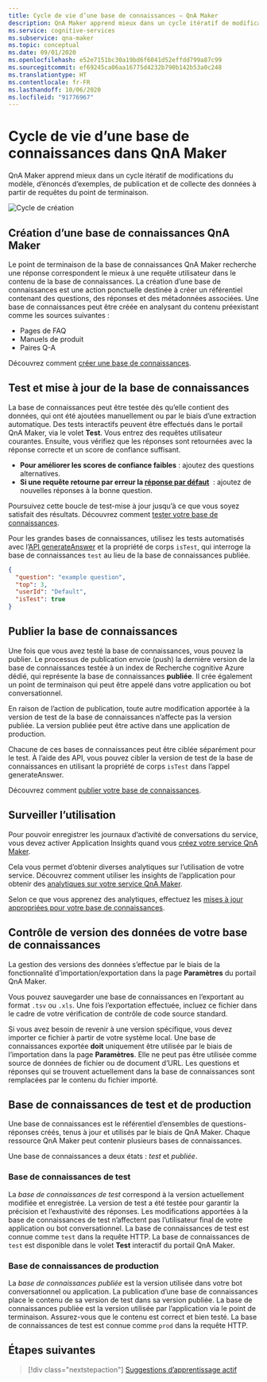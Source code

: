 ```yaml
---
title: Cycle de vie d’une base de connaissances – QnA Maker
description: QnA Maker apprend mieux dans un cycle itératif de modifications du modèle, d’énoncés d’exemples, de publication et de collecte des données à partir de requêtes du point de terminaison.
ms.service: cognitive-services
ms.subservice: qna-maker
ms.topic: conceptual
ms.date: 09/01/2020
ms.openlocfilehash: e52e7151bc30a19bd6f6041d52effdd799a87c99
ms.sourcegitcommit: ef69245ca06aa16775d4232b790b142b53a0c248
ms.translationtype: HT
ms.contentlocale: fr-FR
ms.lasthandoff: 10/06/2020
ms.locfileid: "91776967"
---
```

# <a name="knowledge-base-lifecycle-in-qna-maker"></a>Cycle de vie d’une base de connaissances dans QnA Maker
QnA Maker apprend mieux dans un cycle itératif de modifications du modèle, d’énoncés d’exemples, de publication et de collecte des données à partir de requêtes du point de terminaison.

![Cycle de création](../media/qnamaker-concepts-lifecycle/kb-lifecycle.png)

## <a name="creating-a-qna-maker-knowledge-base"></a>Création d’une base de connaissances QnA Maker
Le point de terminaison de la base de connaissances QnA Maker recherche une réponse correspondent le mieux à une requête utilisateur dans le contenu de la base de connaissances. La création d’une base de connaissances est une action ponctuelle destinée à créer un référentiel contenant des questions, des réponses et des métadonnées associées. Une base de connaissances peut être créée en analysant du contenu préexistant comme les sources suivantes :

- Pages de FAQ
- Manuels de produit
- Paires Q-A

Découvrez comment [créer une base de connaissances](../quickstarts/create-publish-knowledge-base.md).

## <a name="testing-and-updating-the-knowledge-base"></a>Test et mise à jour de la base de connaissances

La base de connaissances peut être testée dès qu’elle contient des données, qui ont été ajoutées manuellement ou par le biais d’une extraction automatique. Des tests interactifs peuvent être effectués dans le portail QnA Maker, via le volet **Test**. Vous entrez des requêtes utilisateur courantes. Ensuite, vous vérifiez que les réponses sont retournées avec la réponse correcte et un score de confiance suffisant.


* **Pour améliorer les scores de confiance faibles** : ajoutez des questions alternatives.
* **Si une requête retourne par erreur la [réponse par défaut](../How-to/change-default-answer.md)**  : ajoutez de nouvelles réponses à la bonne question.

Poursuivez cette boucle de test-mise à jour jusqu’à ce que vous soyez satisfait des résultats. Découvrez comment [tester votre base de connaissances](../How-To/test-knowledge-base.md).

Pour les grandes bases de connaissances, utilisez les tests automatisés avec l’[API generateAnswer](../how-to/metadata-generateanswer-usage.md#get-answer-predictions-with-the-generateanswer-api) et la propriété de corps `isTest`, qui interroge la base de connaissances `test` au lieu de la base de connaissances publiée.

```json
{
  "question": "example question",
  "top": 3,
  "userId": "Default",
  "isTest": true
}
```

## <a name="publish-the-knowledge-base"></a>Publier la base de connaissances
Une fois que vous avez testé la base de connaissances, vous pouvez la publier. Le processus de publication envoie (push) la dernière version de la base de connaissances testée à un index de Recherche cognitive Azure dédié, qui représente la base de connaissances **publiée**. Il crée également un point de terminaison qui peut être appelé dans votre application ou bot conversationnel.

En raison de l’action de publication, toute autre modification apportée à la version de test de la base de connaissances n’affecte pas la version publiée. La version publiée peut être active dans une application de production.

Chacune de ces bases de connaissances peut être ciblée séparément pour le test. À l’aide des API, vous pouvez cibler la version de test de la base de connaissances en utilisant la propriété de corps `isTest` dans l’appel generateAnswer.

Découvrez comment [publier votre base de connaissances](../Quickstarts/create-publish-knowledge-base.md#publish-the-knowledge-base).

## <a name="monitor-usage"></a>Surveiller l’utilisation
Pour pouvoir enregistrer les journaux d’activité de conversations du service, vous devez activer Application Insights quand vous [créez votre service QnA Maker](../How-To/set-up-qnamaker-service-azure.md).

Cela vous permet d’obtenir diverses analytiques sur l’utilisation de votre service. Découvrez comment utiliser les insights de l’application pour obtenir des [analytiques sur votre service QnA Maker](../How-To/get-analytics-knowledge-base.md).

Selon ce que vous apprenez des analytiques, effectuez les [mises à jour appropriées pour votre base de connaissances](../How-To/edit-knowledge-base.md).

## <a name="version-control-for-data-in-your-knowledge-base"></a>Contrôle de version des données de votre base de connaissances

La gestion des versions des données s’effectue par le biais de la fonctionnalité d’importation/exportation dans la page **Paramètres** du portail QnA Maker.

Vous pouvez sauvegarder une base de connaissances en l’exportant au format `.tsv` ou `.xls`. Une fois l’exportation effectuée, incluez ce fichier dans le cadre de votre vérification de contrôle de code source standard.

Si vous avez besoin de revenir à une version spécifique, vous devez importer ce fichier à partir de votre système local. Une base de connaissances exportée **doit** uniquement être utilisée par le biais de l’importation dans la page **Paramètres**. Elle ne peut pas être utilisée comme source de données de fichier ou de document d’URL. Les questions et réponses qui se trouvent actuellement dans la base de connaissances sont remplacées par le contenu du fichier importé.

## <a name="test-and-production-knowledge-base"></a>Base de connaissances de test et de production
Une base de connaissances est le référentiel d’ensembles de questions-réponses créés, tenus à jour et utilisés par le biais de QnA Maker. Chaque ressource QnA Maker peut contenir plusieurs bases de connaissances.

Une base de connaissances a deux états : *test* et *publiée*.

### <a name="test-knowledge-base"></a>Base de connaissances de test

La *base de connaissances de test* correspond à la version actuellement modifiée et enregistrée. La version de test a été testée pour garantir la précision et l’exhaustivité des réponses. Les modifications apportées à la base de connaissances de test n’affectent pas l’utilisateur final de votre application ou bot conversationnel. La base de connaissances de test est connue comme `test` dans la requête HTTP. La base de connaissances de `test` est disponible dans le volet **Test** interactif du portail QnA Maker.

### <a name="production-knowledge-base"></a>Base de connaissances de production

La *base de connaissances publiée* est la version utilisée dans votre bot conversationnel ou application. La publication d’une base de connaissances place le contenu de sa version de test dans sa version publiée. La base de connaissances publiée est la version utilisée par l’application via le point de terminaison. Assurez-vous que le contenu est correct et bien testé. La base de connaissances de test est connue comme `prod` dans la requête HTTP.


## <a name="next-steps"></a>Étapes suivantes

> [!div class="nextstepaction"]
> [Suggestions d’apprentissage actif](./active-learning-suggestions.md)